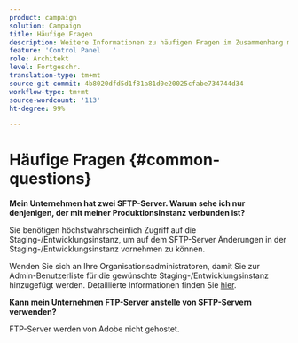 ```yaml
---
product: campaign
solution: Campaign
title: Häufige Fragen
description: Weitere Informationen zu häufigen Fragen im Zusammenhang mit der SFTP-Verwaltung
feature: 'Control Panel   '
role: Architekt
level: Fortgeschr.
translation-type: tm+mt
source-git-commit: 4b8020dfd5d1f81a81d0e20025cfabe734744d34
workflow-type: tm+mt
source-wordcount: '113'
ht-degree: 99%

---
```



# Häufige Fragen {#common-questions}

**Mein Unternehmen hat zwei SFTP-Server. Warum sehe ich nur denjenigen, der mit meiner Produktionsinstanz verbunden ist?**

Sie benötigen höchstwahrscheinlich Zugriff auf die Staging-/Entwicklungsinstanz, um auf dem SFTP-Server Änderungen in der Staging-/Entwicklungsinstanz vornehmen zu können.

Wenden Sie sich an Ihre Organisationsadministratoren, damit Sie zur Admin-Benutzerliste für die gewünschte Staging-/Entwicklungsinstanz hinzugefügt werden. Detaillierte Informationen finden Sie [hier](../../discover/using/managing-permissions.md).

**Kann mein Unternehmen FTP-Server anstelle von SFTP-Servern verwenden?**

FTP-Server werden von Adobe nicht gehostet.
